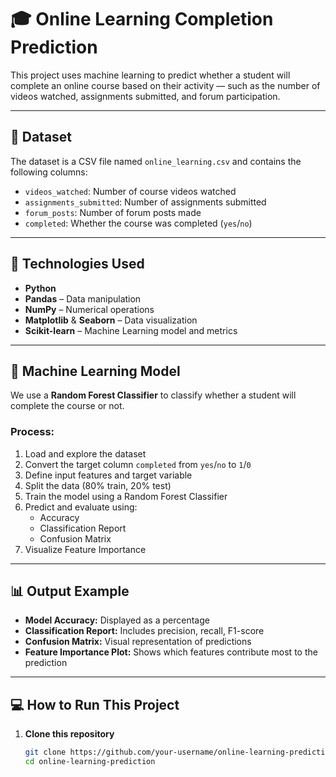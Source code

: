 # 🎓 Online Learning Completion Prediction

This project uses machine learning to predict whether a student will complete an online course based on their activity — such as the number of videos watched, assignments submitted, and forum participation.

---

## 📁 Dataset

The dataset is a CSV file named `online_learning.csv` and contains the following columns:

- `videos_watched`: Number of course videos watched
- `assignments_submitted`: Number of assignments submitted
- `forum_posts`: Number of forum posts made
- `completed`: Whether the course was completed (`yes`/`no`)

---

## 🚀 Technologies Used

- **Python**
- **Pandas** – Data manipulation
- **NumPy** – Numerical operations
- **Matplotlib** & **Seaborn** – Data visualization
- **Scikit-learn** – Machine Learning model and metrics

---

## 🧠 Machine Learning Model

We use a **Random Forest Classifier** to classify whether a student will complete the course or not.

### Process:

1. Load and explore the dataset
2. Convert the target column `completed` from `yes`/`no` to `1`/`0`
3. Define input features and target variable
4. Split the data (80% train, 20% test)
5. Train the model using a Random Forest Classifier
6. Predict and evaluate using:
   - Accuracy
   - Classification Report
   - Confusion Matrix
7. Visualize Feature Importance

---

## 📊 Output Example

- **Model Accuracy:** Displayed as a percentage
- **Classification Report:** Includes precision, recall, F1-score
- **Confusion Matrix:** Visual representation of predictions
- **Feature Importance Plot:** Shows which features contribute most to the prediction

---

## 💻 How to Run This Project

1. **Clone this repository**  
   ```bash
   git clone https://github.com/your-username/online-learning-prediction.git
   cd online-learning-prediction
